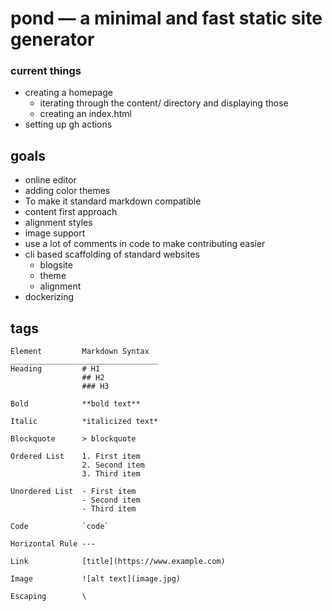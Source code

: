 pond — a minimal and fast static site generator
===

### current things
- creating a homepage
  - iterating through the content/ directory and displaying those
  - creating an index.html
- setting up gh actions 

## goals
- online editor
- adding color themes
- To make it standard markdown compatible
- content first approach
- alignment styles
- image support
- use a lot of comments in code to make contributing easier
- cli based scaffolding of standard websites
    - blogsite
    - theme
    - alignment
- dockerizing

## tags 
```
Element         Markdown Syntax
_________________________________
Heading         # H1
                ## H2
                ### H3

Bold            **bold text**

Italic          *italicized text*

Blockquote      > blockquote

Ordered List    1. First item
                2. Second item
                3. Third item

Unordered List 	- First item
                - Second item
                - Third item

Code 	        `code`

Horizontal Rule	---

Link 	        [title](https://www.example.com)

Image 	        ![alt text](image.jpg)

Escaping        \
```
